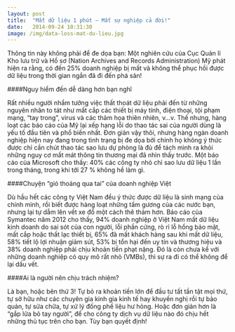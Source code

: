 ```yaml
---
layout: post
title:  "Mất dữ liệu 1 phút – Mất sự nghiệp cả đời!"
date:   2014-09-24 10:31:30
image: /img/data-loss-mat-du-lieu.jpg
---
```


Thông tin này không phải để đe dọa bạn: Một nghiên cứu của Cục Quản lí Kho lưu trữ và Hồ sơ (Nation Archives and Records Administration) Mỹ phát hiện ra rằng, có đến 25% doanh nghiệp bị mất và không thể phục hồi được dữ liệu trong thời gian ngắn đã đi đến phá sản!  

####Nguy hiểm đến dễ dàng hơn bạn nghĩ

Rất nhiều người nhầm tưởng việc thất thoát dữ liệu phải đến từ những nguyên nhân to tát như mất cắp các thiết bị máy tính, điện thoại, tội phạm mạng, “tay trong”, virus và các thảm họa thiên nhiên, v…v.  Thế nhưng, hàng loạt các báo cáo của Mỹ lại xếp hạng lỗi do thao tác sai của người dùng là yếu tố đầu tiên và phổ biến nhất.   Đơn giản vậy thôi, nhưng hàng ngàn doanh nghiệp hiện nay đang trong tình trạng bị đe dọa bởi chính họ không ý thức được chỉ cần chút thao tác sao lưu dự phòng là đủ để tách mình ra khỏi những nguy cơ mất mát thông tin thương mại đã nhìn thấy trước.  Một báo cáo của Microsoft cho thấy: 40% các công ty nhỏ chỉ sao lưu dữ liệu 1 lần trong tháng, trong khi tới 27 % không hề làm gì.

####Chuyện “gió thoảng qua tai” của doanh nghiệp Việt

Dù hầu hết các công ty Việt Nam đều ý thức được dữ liệu là sinh mạng của chính mình, rồi biết được hàng loạt những tấm gương của các nước bạn, nhưng lại tự dẫm lên vết xe đổ một cách thê thảm hơn.  Báo cáo của Symantec năm 2012 cho thấy, 94% doanh nghiệp ở Việt Nam mất dữ liệu kinh doanh do sai sót của con người, lỗi phần cứng, rò rỉ lỗ hổng bảo mật, mất cắp hoặc thất lạc thiết bị, 65% đã mất khách hàng sau khi mất dữ liệu, 58% tiết lộ lợi nhuận giảm sút, 53%  bị tổn hại đến uy tín và thương hiệu và 38% doanh nghiệp phải chịu khoản tiền phạt nặng.  Đó là còn chưa kể với những doanh nghiệp có quy mô rất nhỏ (VMBs), thì sự ra đi có thể không để lại dấu vết.

####Ai là người nên chịu trách nhiệm?

Là bạn, hoặc bên thứ 3!
Tự bỏ ra khoản tiền lớn để đầu tư tất tần tật mọi thứ, tự sở hữu như các chuyên gia kinh gia kinh tế hay khuyến nghị rồi tự bảo quản, tự sửa chữa, tự xử lý đống phế liệu hư hỏng.  Hoặc đơn giản hơn là “gắp lửa bỏ tay người”, để cho công ty dịch vụ dữ liệu nào đó chịu hết những thủ tục trên cho bạn.
Tùy bạn quyết định!
